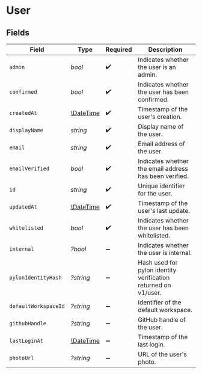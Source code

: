 # User


## Fields

| Field                                                          | Type                                                           | Required                                                       | Description                                                    |
| -------------------------------------------------------------- | -------------------------------------------------------------- | -------------------------------------------------------------- | -------------------------------------------------------------- |
| `admin`                                                        | *bool*                                                         | :heavy_check_mark:                                             | Indicates whether the user is an admin.                        |
| `confirmed`                                                    | *bool*                                                         | :heavy_check_mark:                                             | Indicates whether the user has been confirmed.                 |
| `createdAt`                                                    | [\DateTime](https://www.php.net/manual/en/class.datetime.php)  | :heavy_check_mark:                                             | Timestamp of the user's creation.                              |
| `displayName`                                                  | *string*                                                       | :heavy_check_mark:                                             | Display name of the user.                                      |
| `email`                                                        | *string*                                                       | :heavy_check_mark:                                             | Email address of the user.                                     |
| `emailVerified`                                                | *bool*                                                         | :heavy_check_mark:                                             | Indicates whether the email address has been verified.         |
| `id`                                                           | *string*                                                       | :heavy_check_mark:                                             | Unique identifier for the user.                                |
| `updatedAt`                                                    | [\DateTime](https://www.php.net/manual/en/class.datetime.php)  | :heavy_check_mark:                                             | Timestamp of the user's last update.                           |
| `whitelisted`                                                  | *bool*                                                         | :heavy_check_mark:                                             | Indicates whether the user has been whitelisted.               |
| `internal`                                                     | *?bool*                                                        | :heavy_minus_sign:                                             | Indicates whether the user is internal.                        |
| `pylonIdentityHash`                                            | *?string*                                                      | :heavy_minus_sign:                                             | Hash used for pylon identity verification returned on v1/user. |
| `defaultWorkspaceId`                                           | *?string*                                                      | :heavy_minus_sign:                                             | Identifier of the default workspace.                           |
| `githubHandle`                                                 | *?string*                                                      | :heavy_minus_sign:                                             | GitHub handle of the user.                                     |
| `lastLoginAt`                                                  | [\DateTime](https://www.php.net/manual/en/class.datetime.php)  | :heavy_minus_sign:                                             | Timestamp of the last login.                                   |
| `photoUrl`                                                     | *?string*                                                      | :heavy_minus_sign:                                             | URL of the user's photo.                                       |